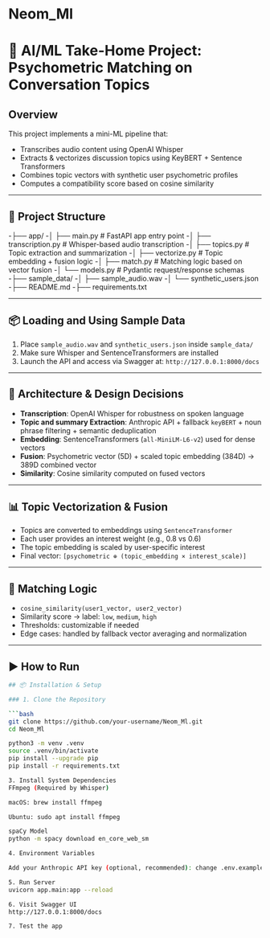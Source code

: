 # Neom_Ml
# 🚀 AI/ML Take-Home Project: Psychometric Matching on Conversation Topics

## Overview

This project implements a mini-ML pipeline that:
- Transcribes audio content using OpenAI Whisper
- Extracts & vectorizes discussion topics using KeyBERT + Sentence Transformers
- Combines topic vectors with synthetic user psychometric profiles
- Computes a compatibility score based on cosine similarity

---

## 📁 Project Structure

-├── app/
-│ ├── main.py # FastAPI app entry point
-│ ├── transcription.py # Whisper-based audio transcription
-│ ├── topics.py # Topic extraction and summarization
-│ ├── vectorize.py # Topic embedding + fusion logic
-│ ├── match.py # Matching logic based on vector fusion
-│ └── models.py # Pydantic request/response schemas
-├── sample_data/
-│ ├── sample_audio.wav
-│ └── synthetic_users.json
-├── README.md
-├── requirements.txt


---

## 📦 Loading and Using Sample Data

1. Place `sample_audio.wav` and `synthetic_users.json` inside `sample_data/`
2. Make sure Whisper and SentenceTransformers are installed
3. Launch the API and access via Swagger at: `http://127.0.0.1:8000/docs`

---

## 🧠 Architecture & Design Decisions

- **Transcription**: OpenAI Whisper for robustness on spoken language
- **Topic and summary Extraction**: Anthropic API + fallback `keyBERT` + noun phrase filtering + semantic deduplication
- **Embedding**: SentenceTransformers (`all-MiniLM-L6-v2`) used for dense vectors
- **Fusion**: Psychometric vector (5D) + scaled topic embedding (384D) → 389D combined vector
- **Similarity**: Cosine similarity computed on fused vectors

---

## 📊 Topic Vectorization & Fusion

- Topics are converted to embeddings using `SentenceTransformer`
- Each user provides an interest weight (e.g., 0.8 vs 0.6)
- The topic embedding is scaled by user-specific interest
- Final vector: `[psychometric ⊕ (topic_embedding × interest_scale)]`

---

## 🤝 Matching Logic

- `cosine_similarity(user1_vector, user2_vector)`
- Similarity score → label: `low`, `medium`, `high`
- Thresholds: customizable if needed
- Edge cases: handled by fallback vector averaging and normalization

---

## ▶️ How to Run

```bash
## 📦 Installation & Setup

### 1. Clone the Repository

```bash
git clone https://github.com/your-username/Neom_Ml.git
cd Neom_Ml

python3 -m venv .venv
source .venv/bin/activate
pip install --upgrade pip
pip install -r requirements.txt

3. Install System Dependencies
FFmpeg (Required by Whisper)

macOS: brew install ffmpeg

Ubuntu: sudo apt install ffmpeg

spaCy Model
python -m spacy download en_core_web_sm

4. Environment Variables

Add your Anthropic API key (optional, recommended): change .env.example to .env, paste the anthropic key 

5. Run Server
uvicorn app.main:app --reload

6. Visit Swagger UI
http://127.0.0.1:8000/docs

7. Test the app


